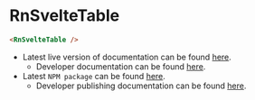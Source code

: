 # RnSvelteTable

```html
<RnSvelteTable />
```

- Latest live version of documentation can be found [here](https://www.richardn.ca/rn-svelte-table/#/).
  - Developer documentation can be found [here](./development/documentation.md).
- Latest `NPM package` can be found [here](https://www.npmjs.com/package/rn-svelte-table).
  - Developer publishing documentation can be found [here](./development/publishing.md).

